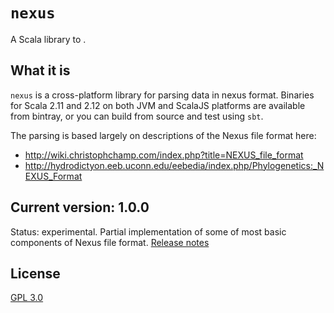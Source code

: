 # `nexus`

A Scala library to .


## What it is

`nexus` is a cross-platform library for parsing data in nexus format.  Binaries for Scala 2.11 and 2.12 on both JVM and ScalaJS platforms are available from bintray, or you can build from source and test using `sbt`.

The parsing is based largely on descriptions of the Nexus file format here:

- <http://wiki.christophchamp.com/index.php?title=NEXUS_file_format>
- <http://hydrodictyon.eeb.uconn.edu/eebedia/index.php/Phylogenetics:_NEXUS_Format>


## Current version: 1.0.0

Status: experimental.  Partial implementation of some of most basic components of Nexus file format.  [Release notes](releases.md)


## License

[GPL 3.0](https://opensource.org/licenses/gpl-3.0.html  )
